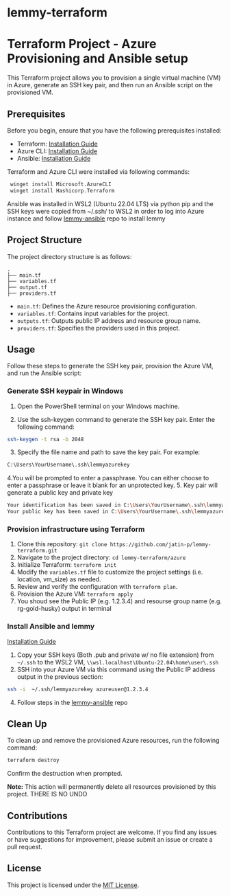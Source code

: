 # lemmy-terraform
 
# Terraform Project - Azure Provisioning and Ansible setup

This Terraform project allows you to provision a single virtual machine (VM) in Azure, generate an SSH key pair, and then run an Ansible script on the provisioned VM.

## Prerequisites

Before you begin, ensure that you have the following prerequisites installed:

- Terraform: [Installation Guide](https://learn.hashicorp.com/tutorials/terraform/install-cli)
- Azure CLI: [Installation Guide](https://docs.microsoft.com/en-us/cli/azure/install-azure-cli)
- Ansible: [Installation Guide](https://docs.ansible.com/ansible/latest/installation_guide/index.html)

 Terraform and Azure CLI were installed via following commands:
```bash
 winget install Microsoft.AzureCLI
 winget install Hashicorp.Terraform
```
 
Ansible was installed in WSL2 (Ubuntu 22.04 LTS)  via python pip and the SSH keys were copied from ~/.ssh/ to WSL2 in order to log into Azure instance and follow [lemmy-ansible](https://github.com/LemmyNet/lemmy-ansible) repo to install lemmy
 
 ## Project Structure

The project directory structure is as follows:

```
.
├── main.tf
├── variables.tf
├── output.tf
├── providers.tf
```

- `main.tf`: Defines the Azure resource provisioning configuration.
- `variables.tf`: Contains input variables for the project.
- `outputs.tf`: Outputs public IP address and resource group name.
- `providers.tf`: Specifies the providers used in this project.

## Usage

Follow these steps to generate the SSH key pair, provision the Azure VM, and run the Ansible script:

### Generate SSH keypair in Windows
1. Open the PowerShell terminal on your Windows machine.

2. Use the ssh-keygen command to generate the SSH key pair. Enter the following command:
```bash
ssh-keygen -t rsa -b 2048
```
3. Specify the file name and path to save the key pair. For example:
```bash
C:\Users\YourUsername\.ssh\lemmyazurekey
```
4.You will be prompted to enter a passphrase. You can either choose to enter a passphrase or leave it blank for an unprotected key.
5.  Key pair will generate a public key and private key
```bash
Your identification has been saved in C:\Users\YourUsername\.ssh\lemmyazurekey.
Your public key has been saved in C:\Users\YourUsername\.ssh\lemmyazurekey.pub.
```

### Provision infrastructure using Terraform

1. Clone this repository: `git clone https://github.com/jatin-p/lemmy-terraform.git`
2. Navigate to the project directory: `cd lemmy-terraform/azure`
3. Initialize Terraform: `terraform init`
4. Modify the `variables.tf` file to customize the project settings (i.e. location, vm_size) as needed.
5. Review and verify the configuration with `terraform plan`.
6. Provision the Azure VM: `terraform apply`
7. You shoud  see the Public IP (e.g. 1.2.3.4) and resourse group name (e.g. rg-gold-husky) output in terminal


### Install Ansible and  lemmy
[Installation Guide](https://docs.ansible.com/ansible/latest/installation_guide/index.html)
1.  Copy your SSH keys (Both .pub and private w/ no file extension) from ```~/.ssh``` to the WSL2 VM, ```\\wsl.localhost\Ubuntu-22.04\home\user\.ssh```
2.  SSH into your Azure VM via this command using the Public IP address output in the previous section:
``` bash
ssh -i  ~/.ssh/lemmyazurekey azureuser@1.2.3.4
```
4. Follow steps in the [lemmy-ansible](https://github.com/LemmyNet/lemmy-ansible) repo

## Clean Up

To clean up and remove the provisioned Azure resources, run the following command:

```bash
terraform destroy
```

Confirm the destruction when prompted.

**Note:** This action will permanently delete all resources provisioned by this project. THERE IS  NO UNDO

## Contributions

Contributions to this Terraform project are welcome. If you find any issues or have suggestions for improvement, please submit an issue or create a pull request.

## License

This project is licensed under the [MIT License](LICENSE).
